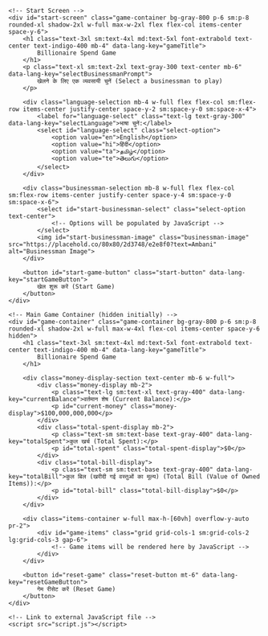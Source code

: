 <!DOCTYPE html>
<html lang="en">
<head>
    <meta charset="UTF-8">
    <meta name="viewport" content="width=device-width, initial-scale=1.0">
    <title data-lang-key="gameTitle">Billionaire Spend Game</title>
    <!-- Tailwind CSS CDN -->
    <script src="https://cdn.tailwindcss.com"></script>
    <!-- Link to external CSS file -->
    <link rel="stylesheet" href="style.css">
</head>
<body class="bg-gray-900 text-gray-100 p-4">

    <!-- Start Screen -->
    <div id="start-screen" class="game-container bg-gray-800 p-6 sm:p-8 rounded-xl shadow-2xl w-full max-w-2xl flex flex-col items-center space-y-6">
        <h1 class="text-3xl sm:text-4xl md:text-5xl font-extrabold text-center text-indigo-400 mb-4" data-lang-key="gameTitle">
            Billionaire Spend Game
        </h1>
        <p class="text-xl sm:text-2xl text-gray-300 text-center mb-6" data-lang-key="selectBusinessmanPrompt">
            खेलने के लिए एक व्यवसायी चुनें (Select a businessman to play)
        </p>

        <div class="language-selection mb-4 w-full flex flex-col sm:flex-row items-center justify-center space-y-2 sm:space-y-0 sm:space-x-4">
            <label for="language-select" class="text-lg text-gray-300" data-lang-key="selectLanguage">भाषा चुनें:</label>
            <select id="language-select" class="select-option">
                <option value="en">English</option>
                <option value="hi">हिंदी</option>
                <option value="ta">தமிழ்</option>
                <option value="te">తెలుగు</option>
            </select>
        </div>

        <div class="businessman-selection mb-8 w-full flex flex-col sm:flex-row items-center justify-center space-y-4 sm:space-y-0 sm:space-x-6">
            <select id="start-businessman-select" class="select-option text-center">
                <!-- Options will be populated by JavaScript -->
            </select>
            <img id="start-businessman-image" class="businessman-image" src="https://placehold.co/80x80/2d3748/e2e8f0?text=Ambani" alt="Businessman Image">
        </div>

        <button id="start-game-button" class="start-button" data-lang-key="startGameButton">
            खेल शुरू करें (Start Game)
        </button>
    </div>

    <!-- Main Game Container (hidden initially) -->
    <div id="game-container" class="game-container bg-gray-800 p-6 sm:p-8 rounded-xl shadow-2xl w-full max-w-4xl flex-col items-center space-y-6 hidden">
        <h1 class="text-3xl sm:text-4xl md:text-5xl font-extrabold text-center text-indigo-400 mb-4" data-lang-key="gameTitle">
            Billionaire Spend Game
        </h1>

        <div class="money-display-section text-center mb-6 w-full">
            <div class="money-display mb-2">
                <p class="text-lg sm:text-xl text-gray-400" data-lang-key="currentBalance">वर्तमान शेष (Current Balance):</p>
                <p id="current-money" class="money-display">$100,000,000,000</p>
            </div>
            <div class="total-spent-display mb-2">
                <p class="text-sm sm:text-base text-gray-400" data-lang-key="totalSpent">कुल खर्च (Total Spent):</p>
                <p id="total-spent" class="total-spent-display">$0</p>
            </div>
            <div class="total-bill-display">
                <p class="text-sm sm:text-base text-gray-400" data-lang-key="totalBill">कुल बिल (खरीदी गई वस्तुओं का मूल्य) (Total Bill (Value of Owned Items)):</p>
                <p id="total-bill" class="total-bill-display">$0</p>
            </div>
        </div>

        <div class="items-container w-full max-h-[60vh] overflow-y-auto pr-2">
            <div id="game-items" class="grid grid-cols-1 sm:grid-cols-2 lg:grid-cols-3 gap-6">
                <!-- Game items will be rendered here by JavaScript -->
            </div>
        </div>

        <button id="reset-game" class="reset-button mt-6" data-lang-key="resetGameButton">
            गेम रीसेट करें (Reset Game)
        </button>
    </div>

    <!-- Link to external JavaScript file -->
    <script src="script.js"></script>
</body>
</html>
